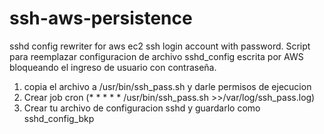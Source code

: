 # ssh-aws-persistence
sshd config rewriter for aws ec2   ssh login account with password.
Script para  reemplazar configuracion de archivo sshd_config  escrita por AWS bloqueando el ingreso de usuario con contraseña.

1. copia el archivo a /usr/bin/ssh_pass.sh  y darle permisos de ejecucion
2. Crear job cron    (* * * * *    /usr/bin/ssh_pass.sh >>/var/log/ssh_pass.log)
3. Crear tu archivo de configuracion sshd   y guardarlo como  sshd_config_bkp
 
